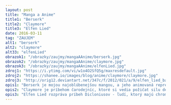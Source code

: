 ```yaml
---
layout: post
title: "Manga a Anime"
title1: "Berserk"
title2: "Claymore"
title3: "Elfen Lied"
date: 2016-03-11
tag: "ZAUJEM"
alt1: "berserk"
alt2: "claymore"
alt33: "elfenLied"
obrazok1: "/obrazky/zaujmy/mangaAAnime/berserk.jpg"
obrazok2: "/obrazky/zaujmy/mangaAAnime/claymore.jpg"
obrazok3: "/obrazky/zaujmy/mangaAAnime/elfenLied.jpg"
zdroj1: "https://i.ytimg.com/vi/w1o4O2SfQ5g/maxresdefault.jpg"
zdroj2: "https://shanee.io/images/blog/anime/claymore/claymore.jpg"
zdroj3: "http://orig12.deviantart.net/347c/f/2012/021/a/9/elfen_lied_banner_by_klipox-d4n4xp1.png"
opis1: "Berserk je mojou najoblúbenejšou mangou, a jeho animovaná reprezentácia je tiež fascinujúca. Má cez 8000 strán, a prvý diel vyšiel pred 25 rokmi. Príbeh sa odohráva v stredoveku, kde sa hlavný hrdina Guts pripojí do žoldnierskej družiny. Je tu extrémne veľa násilia, a backstory postáv je neskutočne poprepletané."
opis2: "Claymore je príbehom čarodejníc, ktoré si vedia požičat silu démonov na boj so samotnými démonmi. Hlavnou hrdinkou je najslabšia čarodejnica Claire, ktorá má v sebe najsilnejšieho démona - jej priateľku. Naozaj skvelí príbeh a akcia. Anime adaptácia je trochu kratšia, ale oplatí sa pozrieť."
opis3: "Elfen Lied rozpráva príbeh Dicloniusov - ľudí, ktorý majú chromozóm naviac, a dokázu ovládať neviditeľné ruky pripnuté na chbrte. Lucy, hlavná hrdinka, utečie z ústavu pre držanie dicloniusov, a chce sa všetkým pomstiť. Krv a násilie tu je na dennom poriadku, keďže neviditeľné ruky môžu byť ostré ako britvy."
---
```

